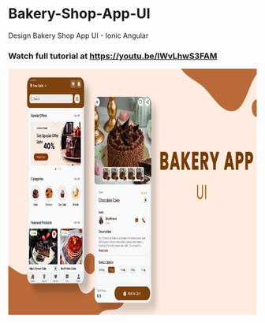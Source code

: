 # Bakery-Shop-App-UI
 Design Bakery Shop App UI - Ionic Angular

 ### Watch full tutorial at https://youtu.be/lWvLhwS3FAM

 <img src="https://github.com/Nykz/Bakery-Shop-App-UI/blob/main/bakery%20app%20thumbnail.png" width="800" height="500" />
 
